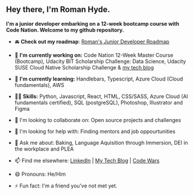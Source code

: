 ## Hey there, I'm Roman Hyde.
**I'm a junior developer embarking on a 12-week bootcamp course with Code Nation. Welcome to my github repository.**


- 🚘 **Check out my roadmap**: [Roman's Junior Developer Roadmap](https://www.notion.so/3d56b2f1a0fb4acc8f1272426f6b53e5?v=2cea97675e1e4e319a5eec0bced3e293)
- 📝 **I'm currently working on:** Code Nation 12-Week Master Course (Bootcamp), Udacity BIT Scholarship Challenge: Data Science, Udacity SUSE Cloud Native Scholarship Challenge & [my tech blog](https://dev.mrhyde.io/)

- 🌱 **I'm currently learning:**  Handlebars, Typescript, Azure Cloud (Cloud fundamentals), AWS
- 👨‍💻 **Skills:** Python, Javascript, React, HTML, CSS/SASS, Azure Cloud (AI fundamentals certified), SQL (postgreSQL), Photoshop, Illustrator and Figma
- 👯 I'm looking to collaborate on: Open source projects and challenges
- 🤔 I'm looking for help with: Finding mentors and job oppourtunities
- 💬 Ask me about: Baking, Language Aquisition through Immersion, DEI in the workplace and PLEA
- 📫 Find me elsewhere: [LinkedIn](https://www.linkedin.com/in/romanhyde/) | [My Tech Blog](https://dev.mrhyde.io/) | [Code Wars](https://www.codewars.com/users/MrHyde)
- 😄 Pronouns: He/Him
- ⚡ Fun fact: I'm a friend you've not met yet.
